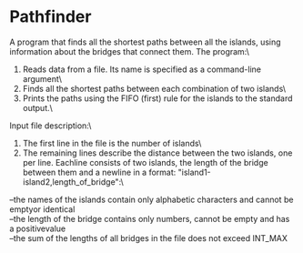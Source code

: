 # Pathfinder
A program that finds all the shortest paths between all the islands, using information about the bridges that connect them. The program:\

1. Reads data from a file. Its name is specified as a command-line argument\
2. Finds all the shortest paths between each combination of two islands\
3. Prints the paths using the FIFO (first) rule for the islands to the standard output.\

Input file description:\

1. The first line in the file is the number of islands\
2. The remaining lines describe the distance between the two islands, one per line. Eachline consists of two islands, the length of the bridge between them and a newline in a format: "island1-island2,length_of_bridge":\

–the names of the islands contain only alphabetic characters and cannot be emptyor identical\
–the length of the bridge contains only numbers, cannot be empty and has a positivevalue\
–the sum of the lengths of all bridges in the file does not exceed INT_MAX
